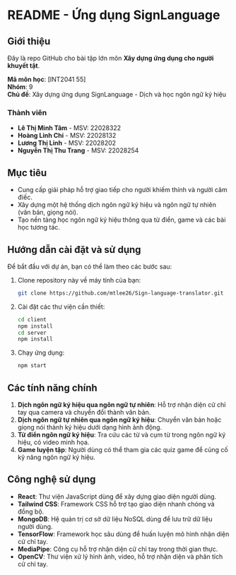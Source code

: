 # README - Ứng dụng SignLanguage

## Giới thiệu

Đây là repo GitHub cho bài tập lớn môn **Xây dựng ứng dụng cho người khuyết tật**.

**Mã môn học**: [INT2041 55]  
**Nhóm**: 9  
**Chủ đề**: Xây dựng ứng dụng SignLanguage - Dịch và học ngôn ngữ ký hiệu

### Thành viên
- **Lê Thị Minh Tâm** - MSV: 22028322
- **Hoàng Linh Chi** - MSV: 22028132
- **Lương Thị Linh** - MSV: 22028202
- **Nguyễn Thị Thu Trang** - MSV: 22028254

## Mục tiêu
- Cung cấp giải pháp hỗ trợ giao tiếp cho người khiếm thính và người câm điếc.
- Xây dựng một hệ thống dịch ngôn ngữ ký hiệu và ngôn ngữ tự nhiên (văn bản, giọng nói).
- Tạo nền tảng học ngôn ngữ ký hiệu thông qua từ điển, game và các bài học tương tác.

## Hướng dẫn cài đặt và sử dụng

Để bắt đầu với dự án, bạn có thể làm theo các bước sau:

1. Clone repository này về máy tính của bạn:
    ```bash
    git clone https://github.com/mtlee26/Sign-language-translator.git
    ```
2. Cài đặt các thư viện cần thiết:
    ```bash
   cd client
   npm install
   cd server
   npm install
    ```

3. Chạy ứng dụng:
    ```bash
    npm start
    ```

## Các tính năng chính

1. **Dịch ngôn ngữ ký hiệu qua ngôn ngữ tự nhiên**: Hỗ trợ nhận diện cử chỉ tay qua camera và chuyển đổi thành văn bản.
2. **Dịch ngôn ngữ tự nhiên qua ngôn ngữ ký hiệu**: Chuyển văn bản hoặc giọng nói thành ký hiệu dưới dạng hình ảnh động.
3. **Từ điển ngôn ngữ ký hiệu**: Tra cứu các từ và cụm từ trong ngôn ngữ ký hiệu, có video minh họa.
4. **Game luyện tập**: Người dùng có thể tham gia các quiz game để củng cố kỹ năng ngôn ngữ ký hiệu.

## Công nghệ sử dụng

- **React**: Thư viện JavaScript dùng để xây dựng giao diện người dùng.
- **Tailwind CSS**: Framework CSS hỗ trợ tạo giao diện nhanh chóng và đồng bộ.
- **MongoDB**: Hệ quản trị cơ sở dữ liệu NoSQL dùng để lưu trữ dữ liệu người dùng.
- **TensorFlow**: Framework học sâu dùng để huấn luyện mô hình nhận diện cử chỉ tay.
- **MediaPipe**: Công cụ hỗ trợ nhận diện cử chỉ tay trong thời gian thực.
- **OpenCV**: Thư viện xử lý hình ảnh, video, hỗ trợ nhận diện và phân tích cử chỉ tay.
